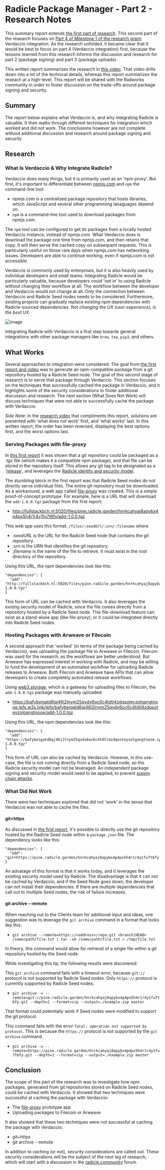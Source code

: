 # Radicle Package Manager - Part 2 - Research Notes

This summary report extends [the first part of research](./part1-details.md). This second part of the research focuses on [Part 4 of Milestone 1 of the research grant](https://radicle.community/t/grant-application-package-manager/3122#milestone-1-npm-compatibility-12): Verdaccio integration. As the research unfolded, it became clear that it would be best to focus on part 4 (Verdaccio integration) first, because the lessons learned from this research informs the discussion and research for part 2 (package signing) and part 3 (package uploads).

This written report summarizes the research in [this video](https://youtu.be/8aF2febVy7A). That video drills down into a lot of the technical details, whereas this report summarizes the reseach at a high-level. This report will be shared with the Radworks community in order to foster discussion on the trade-offs around package signing and security.

## Summary
The report below explains what Verdaccio is, and why integrating Radicle is valuable. It then walks through different techniques for integration which worked and did not work. The conclusions however are not complete without additional discussion and research around package signing and security.

## Research

### What Is Verdaccio & Why Integrate Radicle?

Verdaccio does many things, but it is primarily used as an 'npm proxy'. But first, it's important to differentiate between [npmjs.com](https://npmjs.com) and `npm` the command-line tool:
- npmjs.com is a centralized package repository that hosts libraries, which JavaScript and several other programming lanaguages depend on.
- `npm` is a command-line tool used to download packages from npmjs.com.

The `npm` tool can be configured to get its packages from a locally hosted Verdaccio instance, instead of npmjs.com. What Verdaccio does is download the package one time from npmjs.com, and then retains that copy. It will then serve the cached copy on subsequent requests. This is particularly useful on those rare days when npmjs.com has networking issues. Developers are able to continue working, even if npmjs.com is not accessible.

Verdaccio is commonly used by enterprises, but it is also heavily used by individual developers and small teams. Integrating Radicle would be particularly valuable, because developers could 'opt in' to using Radicle without changing their workflow at all. The workflow between the developer and Verdaccio would not change at all. Only the connection between Verdaccio and Radicle Seed nodes needs to be considered. Furthermore, existing projects can gradually replace existing npm dependencies with Radicle-sourced dependencies. *Not changing the UX (user experience), is the best UX.*

![image](https://user-images.githubusercontent.com/9870991/206744419-57740c80-8450-4478-a076-e983b6b0aa93.png)

Integrating Radicle with Verdaccio is a first step towards general integrations with other package managers like `brew`, `tea`, `pip3`, and others.

## What Works
Several approaches to integration were considered. The goal from [the first report and video](https://gist.github.com/christroutner/0ca3006b2d3be3122d5ef195e78b7eca) was to generate an npm-compatible package from a git repository hosted by a Radicle Seed node. The goal of this second stage of research is to serve that package through Verdaccio. This section focuses on the techniques that successfully cached the package in Verdaccio, and it highlights some of the security considerations to foster additional discussion and research. The next section (What Does Not Work) will discuss techniques that were not able to successfully cache the package with Verdaccio.

*Side Note:* In the [research video](https://youtu.be/8aF2febVy7A) that compliments this report, solutions are presented with 'what does not work' first, and 'what works' last. In this written report, the order has been reversed, displaying the best options first, and the worst options last.

### Serving Packages with file-proxy
In [this first report](https://gist.github.com/christroutner/0ca3006b2d3be3122d5ef195e78b7eca) it was shown that a git repository could be packaged as a .tgz file (which makes it a compatible npm package), and that file can be stored in the repository itself. This allows any git tag to be designated as a '[release](https://radicle.community/t/software-releases-on-radicle/2786)', and leverages the [Radicle identity and security model](https://app.radicle.xyz/seeds/clients.radicle.xyz/rad:git:hnrkx7ruakgb9ozzi7atwb1rh6moq8pjonp6o/tree/8cd1561688462e2fcb234956b6f5916c42bdf4fa/0001-heartwood.md).

The stumbling block in the first report was that Radicle Seed nodes do not directly serve individual files. The entire git repository must be downloaded. As a workaround, a web app called [file-proxy](https://github.com/christroutner/file-proxy) was created. This is a simple proof-of-concept prototype. For example, here is a URL that will download the `add-1.0.0.tgz` package from the first report:

- http://fullstackbch.nl:5020/files/pine.radicle.garden/hnrkcahyaj8apybx4p4px5h4r1r4y1fu7t6fy/add-1.0.0.tgz

This web app uses this format: `/files/:seedUrl/:urn/:filename` where
- *:seedURL* is the URL for the Radicle Seed node that contains the git repository.
- *:urn* is the URN that identifies the git repository.
- *:filename* is the name of the file to retrieve. It must exist in the root directory of the repository.

Using this URL, the npm dependencies look like this:

```
"dependencies": {
  "add": "http://fullstackbch.nl:5020/files/pine.radicle.garden/hnrkcahyaj8apybx4p4px5h4r1r4y1fu7t6fy/add-1.0.0.tgz"
}
```

This form of URL can be cached with Verdaccio. It also leverages the exising security model of Radicle, since the file comes directly from a repository hosted by a Radicle Seed node. This file-download feature can exist as a stand-alone app (like file-proxy), or it could be integrated directly into Radicle Seed nodes.

### Hosting Packages with Arweave or Filecoin
A second approach that 'worked' (in terms of the package being cached by Verdaccio), was uploading the package file to Arweave or Filecoin. Filecoin was used for the research, as the workflows are better understood. But Arweave has expressed interest in working with Radicle, and may be willing to fund the development of an automated workflow for uploading Radicle releases to Arweave. Both Filecoin and Arweave have APIs that can allow developers to create completely automated release workflows.

Using [web3.storage](https://web3.storage), which is a gateway for uploading files to Filecoin, the `add-1.0.0.tgz` package was manually uploaded:

- https://bafybeigatd6qj46j2lnym25qvdv6oc6c4tdtl4zdqsoteyzolgangtnooe.ipfs.w3s.link/ipfs/bafybeigatd6qj46j2lnym25qvdv6oc6c4tdtl4zdqsoteyzolgangtnooe/add-1.0.0.tgz

Using this URL, the npm dependencies look like this:

```
"dependencies": {
  "add": "https://bafybeigatd6qj46j2lnym25qvdv6oc6c4tdtl4zdqsoteyzolgangtnooe.ipfs.w3s.link/ipfs/bafybeigatd6qj46j2lnym25qvdv6oc6c4tdtl4zdqsoteyzolgangtnooe/add-1.0.0.tgz"
}
```

This form of URL can also be cached by Verdaccio. However, in this use-case, the file is not coming directly from a Radicle Seed node, so the Radicle security model can not be leveraged. An independent package signing and security model would need to be applied, to prevent [supply chain attacks](https://snyk.io/blog/npm-security-preventing-supply-chain-attacks/).

### What Did Not Work
There were two techniques explored that did not 'work' in the sense that Verdaccio was not able to cache the files.

#### git+https
As discussed in [the first report](https://gist.github.com/christroutner/0ca3006b2d3be3122d5ef195e78b7eca), it's possible to directly use the git repository hosted by the Radicle Seed node within a `package.json` file. The dependency looks like this:

```
"dependencies": {
  "add": "git+https://pine.radicle.garden/hnrkcahyaj8apybx4p4px5h4r1r4y1fu7t6fy.git"
}
```

An advatage of this format is that it works today, and it leverages the existing security model used by Radicle. The disadvantage is that it can not be cached by Verdaccio, and if the Seed Node goes down, the developer can not install their dependencies. If there are multiple dependencies that call out to multiple Seed nodes, the risk of failure increases.

#### git archive --remote
When reaching out to the Clients team for additional input and ideas, one suggestion was to leverage the `git archive` command in a format that looks like this:

- `git archive --remote=https://<address>/repo.git <branch|HEAD> /some/path/file.txt | tar -xO /some/path/file.txt > /tmp/file.txt`

In theory, this command would allow for retrieval of a single file within a git repository hosted by the Seed node.

While investigating this tip, the following results were discovered:

This `git archive` command fails with a timeout error, because `git://` protocol is not supported by Radicle Seed nodes. Only `https://` protocol is currently supported by Radicle Seed nodes.

- `git archive -v --remote=git://pine.radicle.garden/hnrkcahyaj8apybx4p4px5h4r1r4y1fu7t6fy.git --depth=1 --format=zip --output=./example.zip master`

That format could potentially work if Seed nodes were modified to support the git protocol.

This command fails with the error `fatal: operation not supported by protocol`. This is because the `https://` protocol is not supported by the `git archive` command.

- `git archive -v --remote=https://pine.radicle.garden/hnrkcahyaj8apybx4p4px5h4r1r4y1fu7t6fy.git --depth=1 --format=zip --output=./example.zip master`

## Conclusion
The scope of this part of the research was to investigate how npm packages, generated from git repositories stored on Radicle Seed nodes, could be cached with Verdaccio. It showed that two techniques were successful at caching the package with Verdaccio:

- The [file-proxy](https://github.com/christroutner/file-proxy) prototype app
- Uploading packages to Filecoin or Arweave

It also showed that these two techniques were not successful at caching the package with Verdaccio:
- git+https
- git archive --remote

In addition to caching (or not), security considerations are called out. These security considerations will be the subject of the next leg of research, which will start with a discussion in the [radicle.community](https://radicle.community) forum.
